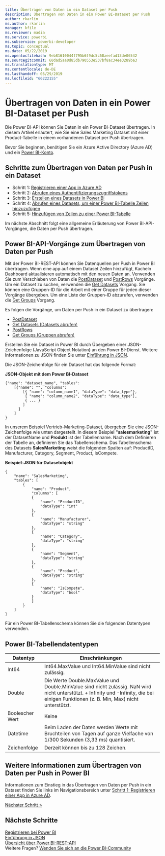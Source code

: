 ```yaml
---
title: Übertragen von Daten in ein Dataset per Push
description: Übertragen von Daten in ein Power BI-Dataset per Push
author: rkarlin
ms.author: rkarlin
manager: kfile
ms.reviewer: madia
ms.service: powerbi
ms.subservice: powerbi-developer
ms.topic: conceptual
ms.date: 05/22/2019
ms.openlocfilehash: 9eb81610044f795b6f9dc5c58aeefad13de06542
ms.sourcegitcommit: 60dad5aa0d85db790553e537bf8ac34ee3289ba3
ms.translationtype: MT
ms.contentlocale: de-DE
ms.lasthandoff: 05/29/2019
ms.locfileid: "66222155"
---
```

# <a name="push-data-into-a-power-bi-dataset"></a>Übertragen von Daten in ein Power BI-Dataset per Push

Die Power BI-API können Sie Daten in ein Power BI-Dataset übertragen. In diesem Artikel erläutert, wie Sie eine Sales Marketing Dataset mit einer Product-Tabelle in einem vorhandenen Dataset per Push übertragen.

Bevor Sie beginnen, benötigen Sie ein Azure Active Directory (Azure AD) und ein [Power BI-Konto](create-an-azure-active-directory-tenant.md).

## <a name="steps-to-push-data-into-a-dataset"></a>Schritte zum Übertragen von Daten per Push in ein Dataset

* Schritt 1: [Registrieren einer App in Azure AD](walkthrough-push-data-register-app-with-azure-ad.md)
* Schritt 2: [Abrufen eines Authentifizierungszugriffstokens](walkthrough-push-data-get-token.md)
* Schritt 3: [Erstellen eines Datasets in Power BI](walkthrough-push-data-create-dataset.md)
* Schritt 4: [Abrufen eines Datasets, um einer Power BI-Tabelle Zeilen hinzuzufügen](walkthrough-push-data-get-datasets.md)
* Schritt 5: [Hinzufügen von Zeilen zu einer Power BI-Tabelle](walkthrough-push-data-add-rows.md)

Im nächste Abschnitt folgt eine allgemeine Erläuterung von Power BI-API-Vorgängen, die Daten per Push übertragen.

## <a name="power-bi-api-operations-to-push-data"></a>Power BI-API-Vorgänge zum Übertragen von Daten per Push

Mit der Power BI-REST-API können Sie Datenquellen per Push in Power BI übertragen. Wenn eine app auf einem Dataset Zeilen hinzufügt, Kacheln Dashboard aktualisieren automatisch mit den neuen Daten an. Verwenden Sie zum Verschieben von Daten die [PostDataset](https://docs.microsoft.com/rest/api/power-bi/pushdatasets/datasets_postdataset) und [PostRows](https://docs.microsoft.com/rest/api/power-bi/pushdatasets/datasets_postrows) Vorgänge. Um ein Dataset zu suchen, verwenden die [Get Datasets](https://docs.microsoft.com/rest/api/power-bi/datasets/getdatasets) Vorgang. Sie können eine Gruppen-ID für die Arbeit mit einer Gruppe für jeden dieser Vorgänge übergeben. Um eine Liste der Gruppen-ID abzurufen, verwenden die [Get Groups](https://docs.microsoft.com/rest/api/power-bi/groups/getgroups) Vorgang.

Es folgen die Vorgänge, um Daten per Push in ein Dataset zu übertragen:

* [PostDataset](https://docs.microsoft.com/rest/api/power-bi/pushdatasets/datasets_postdataset)
* [Get Datasets (Datasets abrufen)](https://docs.microsoft.com/rest/api/power-bi/datasets/getdatasets)
* [PostRows](https://docs.microsoft.com/rest/api/power-bi/pushdatasets/datasets_postrows)
* [Get Groups (Gruppen abrufen)](https://docs.microsoft.com/rest/api/power-bi/groups/getgroups)

Erstellen Sie ein Dataset in Power BI durch Übergeben einer JSON-Zeichenfolge (JavaScript Object Notation) an den Power BI-Dienst. Weitere Informationen zu JSON finden Sie unter [Einführung in JSON](http://json.org/).

Die JSON-Zeichenfolge für ein Dataset hat das folgende Format:

**JSON-Objekt mit dem Power BI-Dataset**

    {"name": "dataset_name", "tables":
        [{"name": "", "columns":
            [{ "name": "column_name1", "dataType": "data_type"},
             { "name": "column_name2", "dataType": "data_type"},
             { ... }
            ]
          }
        ]
    }

In unserem Beispiel Vertrieb-Marketing-Dataset, übergeben Sie eine JSON-Zeichenfolge wie unten dargestellt. In diesem Beispiel **"salesmarketing"** ist der DatasetName und **Produkt** ist der Tabellenname. Nach dem Definieren der Tabelle an, definieren Sie das Tabellenschema. Das Tabellenschema des Datasets **SalesMarketing** weist die folgenden Spalten auf: ProductID, Manufacturer, Category, Segment, Product, IsCompete.

**Beispiel-JSON für Datasetobjekt**

    {
        "name": "SalesMarketing",
        "tables": [
            {
                "name": "Product",
                "columns": [
                {
                    "name": "ProductID",
                    "dataType": "int"
                },
                {
                    "name": "Manufacturer",
                    "dataType": "string"
                },
                {
                    "name": "Category",
                    "dataType": "string"
                },
                {
                    "name": "Segment",
                    "dataType": "string"
                },
                {
                    "name": "Product",
                    "dataType": "string"
                },
                {
                    "name": "IsCompete",
                    "dataType": "bool"
                }
                ]
            }
        ]
    }

Für ein Power BI-Tabellenschema können Sie die folgenden Datentypen verwenden.

## <a name="power-bi-table-data-types"></a>Power BI-Tabellendatentypen

| **Datentyp** | **Einschränkungen** |
| --- | --- |
| Int64 |Int64.MaxValue und Int64.MinValue sind nicht zulässig. |
| Double |Die Werte Double.MaxValue und Double.MinValue sind nicht zulässig. NaN wird nicht unterstützt. + Infinity und -Infinity, die bei einigen Funktionen (z. B. Min, Max) nicht unterstützt. |
| Boolescher Wert |Keine |
| Datetime |Beim Laden der Daten werden Werte mit Bruchteilen von Tagen auf ganze Vielfache von 1/300 Sekunden (3,33 ms) quantisiert. |
| Zeichenfolge |Derzeit können bis zu 128 Zeichen. |

## <a name="learn-more-about-pushing-data-into-power-bi"></a>Weitere Informationen zum Übertragen von Daten per Push in Power BI

Informationen zum Einstieg in das Übertragen von Daten per Push in ein Dataset finden Sie links im Navigationsbereich unter [Schritt 1: Registrieren einer App in Azure AD](walkthrough-push-data-register-app-with-azure-ad.md).

[Nächster Schritt >](walkthrough-push-data-register-app-with-azure-ad.md)

## <a name="next-steps"></a>Nächste Schritte

[Registrieren bei Power BI](create-an-azure-active-directory-tenant.md)  
[Einführung in JSON](http://json.org/)  
[Übersicht über Power BI-REST-API](overview-of-power-bi-rest-api.md)  
Weitere Fragen? [Wenden Sie sich an die Power BI-Community](http://community.powerbi.com/)